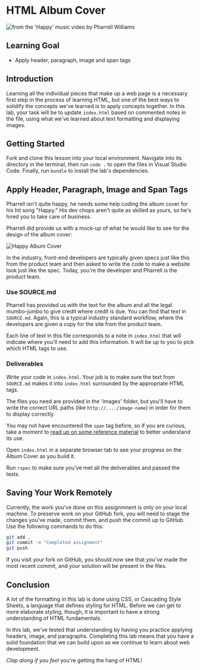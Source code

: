 # HTML Album Cover

![from the 'Happy' music video by Pharrell Williams](https://after-school-assets.s3.amazonaws.com/happy.gif)

## Learning Goal

- Apply header, paragraph, image and span tags

## Introduction

Learning all the individual pieces that make up a web page is a necessary first
step in the process of learning HTML, but one of the best ways to solidify the
concepts we've learned is to apply concepts together. In this lab, your task
will be to update `index.html` based on commented notes in the file, using what
we've learned about text formatting and displaying images.

## Getting Started

Fork and clone this lesson into your local environment. Navigate into its directory
in the terminal, then run `code .` to open the files in Visual Studio Code. Finally,
run `bundle` to install the lab's dependencies.

## Apply Header, Paragraph, Image and Span Tags

Pharrell isn't quite happy, he needs some help coding the album cover for his
hit song "Happy." His dev chops aren't quite as skilled as yours, so he's hired
you to take care of business.

Pharrell did provide us with a mock-up of what he would like to see for the
design of the album cover:

![Happy Album Cover](https://curriculum-content.s3.amazonaws.com/web-development/html-album-cover/MOCKUP.jpg)

In the industry, front-end developers are typically given specs just like this
from the product team and then asked to write the code to make a website look
just like the spec. Today, you're the developer and Pharrell is the product
team.

### Use SOURCE.md

Pharrell has provided us with the text for the album and all the legal
mumbo-jumbo to give credit where credit is due. You can find that text in
`SOURCE.md`. Again, this is a typical industry standard workflow, where the
developers are given a copy for the site from the product team.

Each line of text in this file corresponds to a note in `index.html` that will
indicate where you'll need to add this information. It will be up to you to pick
which HTML tags to use.

### Deliverables

Write your code in `index.html`. Your job is to make sure the text from
`SOURCE.md` makes it into `index.html` surrounded by the appropriate HTML tags.

The files you need are provided in the 'images' folder, but you'll have to
write the correct URL paths (like `http://..../image-name`) in order for them
to display correctly.

You may not have encountered the `span` tag before, so if you are curious, take
a moment to [read up on some reference material] to better understand its use.

Open `index.html` in a separate browser tab to see your progress on the Album
Cover as you build it.

Run `rspec` to make sure you've met all the deliverables and passed the tests.

## Saving Your Work Remotely

Currently, the work you've done on this assignmnent is only on your local
machine. To preserve work on your GitHub fork, you will need to stage the
changes you've made, commit them, and push the commit up to GitHub. Use
the following commands to do this:

```sh
git add .
git commit -m "Completed assignment"
git push
```

If you visit your fork on GitHub, you should now see that _you've_ made the most
recent commit, and your solution will be present in the files.

## Conclusion

A lot of the formatting in this lab is done using CSS, or Cascading Style
Sheets, a language that defines styling for HTML. Before we can get to more
elaborate styling, though, it is important to have a strong understanding of
HTML fundamentals.

In this lab, we've tested that understanding by having you practice applying
headers, image, and paragraphs. Completing this lab means that you have a solid
foundation that we can build upon as we continue to learn about web development.

_Clap along if you feel_ you're getting the hang of HTML!

[read up on some reference material]: https://www.w3schools.com/tags/tag_span.asp



